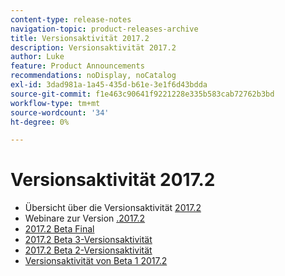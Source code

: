 ```yaml
---
content-type: release-notes
navigation-topic: product-releases-archive
title: Versionsaktivität 2017.2
description: Versionsaktivität 2017.2
author: Luke
feature: Product Announcements
recommendations: noDisplay, noCatalog
exl-id: 3dad981a-1a45-435d-b61e-3e1f6d43bdda
source-git-commit: f1e463c90641f9221228e335b583cab72762b3bd
workflow-type: tm+mt
source-wordcount: '34'
ht-degree: 0%

---
```


# Versionsaktivität 2017.2

* Übersicht über die Versionsaktivität [2017.2](../../../../product-announcements/product-releases/quarterly-release-archive/2017.2-release-activity/2017-2-release-activity-overview.md)
* Webinare zur Version [.2017.2](../../../../product-announcements/product-releases/quarterly-release-archive/2017.2-release-activity/2017-2-release-webinars.md)
* [2017.2 Beta Final](../../../../product-announcements/product-releases/quarterly-release-archive/2017.2-release-activity/2017-2-beta-final.md)
* [2017.2 Beta 3-Versionsaktivität](../../../../product-announcements/product-releases/quarterly-release-archive/2017.2-release-activity/2017-2-beta-3-release-activity.md)
* [2017.2 Beta 2-Versionsaktivität](../../../../product-announcements/product-releases/quarterly-release-archive/2017.2-release-activity/2017-2-beta-2-release-activity.md)
* [Versionsaktivität von Beta 1 2017.2](../../../../product-announcements/product-releases/quarterly-release-archive/2017.2-release-activity/2017-2-beta-1-release-activity.md)
